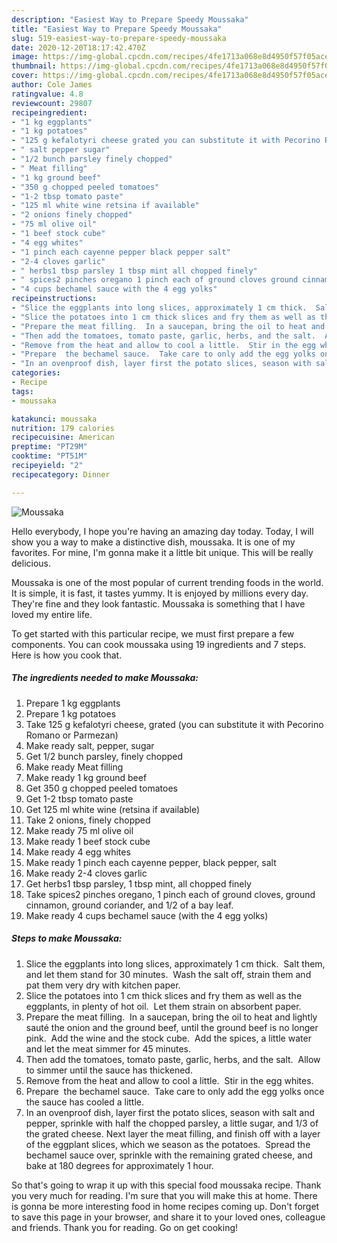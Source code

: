 ```yaml
---
description: "Easiest Way to Prepare Speedy Moussaka"
title: "Easiest Way to Prepare Speedy Moussaka"
slug: 519-easiest-way-to-prepare-speedy-moussaka
date: 2020-12-20T18:17:42.470Z
image: https://img-global.cpcdn.com/recipes/4fe1713a068e8d4950f57f05ace77407/680x482cq70/moussaka-recipe-main-photo.jpg
thumbnail: https://img-global.cpcdn.com/recipes/4fe1713a068e8d4950f57f05ace77407/680x482cq70/moussaka-recipe-main-photo.jpg
cover: https://img-global.cpcdn.com/recipes/4fe1713a068e8d4950f57f05ace77407/680x482cq70/moussaka-recipe-main-photo.jpg
author: Cole James
ratingvalue: 4.8
reviewcount: 29807
recipeingredient:
- "1 kg eggplants"
- "1 kg potatoes"
- "125 g kefalotyri cheese grated you can substitute it with Pecorino Romano or Parmezan"
- " salt pepper sugar"
- "1/2 bunch parsley finely chopped"
- " Meat filling"
- "1 kg ground beef"
- "350 g chopped peeled tomatoes"
- "1-2 tbsp tomato paste"
- "125 ml white wine retsina if available"
- "2 onions finely chopped"
- "75 ml olive oil"
- "1 beef stock cube"
- "4 egg whites"
- "1 pinch each cayenne pepper black pepper salt"
- "2-4 cloves garlic"
- " herbs1 tbsp parsley 1 tbsp mint all chopped finely"
- " spices2 pinches oregano 1 pinch each of ground cloves ground cinnamon ground coriander and 12 of a bay leaf"
- "4 cups bechamel sauce with the 4 egg yolks"
recipeinstructions:
- "Slice the eggplants into long slices, approximately 1 cm thick.  Salt them, and let them stand for 30 minutes.  Wash the salt off, strain them and pat them very dry with kitchen paper."
- "Slice the potatoes into 1 cm thick slices and fry them as well as the eggplants, in plenty of hot oil.  Let them strain on absorbent paper."
- "Prepare the meat filling.  In a saucepan, bring the oil to heat and lightly sauté the onion and the ground beef, until the ground beef is no longer pink.  Add the wine and the stock cube.  Add the spices, a little water and let the meat simmer for 45 minutes."
- "Then add the tomatoes, tomato paste, garlic, herbs, and the salt.  Allow to simmer until the sauce has thickened."
- "Remove from the heat and allow to cool a little.  Stir in the egg whites."
- "Prepare  the bechamel sauce.  Take care to only add the egg yolks once the sauce has cooled a little."
- "In an ovenproof dish, layer first the potato slices, season with salt and pepper, sprinkle with half the chopped parsley, a little sugar, and 1/3 of the grated cheese. Next layer the meat filling, and finish off with a layer of the eggplant slices, which we season as the potatoes.  Spread the bechamel sauce over, sprinkle with the remaining grated cheese, and bake at 180 degrees for approximately 1 hour."
categories:
- Recipe
tags:
- moussaka

katakunci: moussaka 
nutrition: 179 calories
recipecuisine: American
preptime: "PT29M"
cooktime: "PT51M"
recipeyield: "2"
recipecategory: Dinner

---
```



![Moussaka](https://img-global.cpcdn.com/recipes/4fe1713a068e8d4950f57f05ace77407/680x482cq70/moussaka-recipe-main-photo.jpg)

Hello everybody, I hope you're having an amazing day today. Today, I will show you a way to make a distinctive dish, moussaka. It is one of my favorites. For mine, I'm gonna make it a little bit unique. This will be really delicious.



Moussaka is one of the most popular of current trending foods in the world. It is simple, it is fast, it tastes yummy. It is enjoyed by millions every day. They're fine and they look fantastic. Moussaka is something that I have loved my entire life.


To get started with this particular recipe, we must first prepare a few components. You can cook moussaka using 19 ingredients and 7 steps. Here is how you cook that.

<!--inarticleads1-->

##### The ingredients needed to make Moussaka:

1. Prepare 1 kg eggplants
1. Prepare 1 kg potatoes
1. Take 125 g kefalotyri cheese, grated (you can substitute it with Pecorino Romano or Parmezan)
1. Make ready  salt, pepper, sugar
1. Get 1/2 bunch parsley, finely chopped
1. Make ready  Meat filling
1. Make ready 1 kg ground beef
1. Get 350 g chopped peeled tomatoes
1. Get 1-2 tbsp tomato paste
1. Get 125 ml white wine (retsina if available)
1. Take 2 onions, finely chopped
1. Make ready 75 ml olive oil
1. Make ready 1 beef stock cube
1. Make ready 4 egg whites
1. Make ready 1 pinch each cayenne pepper, black pepper, salt
1. Make ready 2-4 cloves garlic
1. Get  herbs1 tbsp parsley, 1 tbsp mint, all chopped finely
1. Take  spices2 pinches oregano, 1 pinch each of ground cloves, ground cinnamon, ground coriander, and 1/2 of a bay leaf.
1. Make ready 4 cups bechamel sauce (with the 4 egg yolks)




<!--inarticleads2-->

##### Steps to make Moussaka:

1. Slice the eggplants into long slices, approximately 1 cm thick.  Salt them, and let them stand for 30 minutes.  Wash the salt off, strain them and pat them very dry with kitchen paper.
1. Slice the potatoes into 1 cm thick slices and fry them as well as the eggplants, in plenty of hot oil.  Let them strain on absorbent paper.
1. Prepare the meat filling.  In a saucepan, bring the oil to heat and lightly sauté the onion and the ground beef, until the ground beef is no longer pink.  Add the wine and the stock cube.  Add the spices, a little water and let the meat simmer for 45 minutes.
1. Then add the tomatoes, tomato paste, garlic, herbs, and the salt.  Allow to simmer until the sauce has thickened.
1. Remove from the heat and allow to cool a little.  Stir in the egg whites.
1. Prepare  the bechamel sauce.  Take care to only add the egg yolks once the sauce has cooled a little.
1. In an ovenproof dish, layer first the potato slices, season with salt and pepper, sprinkle with half the chopped parsley, a little sugar, and 1/3 of the grated cheese. Next layer the meat filling, and finish off with a layer of the eggplant slices, which we season as the potatoes.  Spread the bechamel sauce over, sprinkle with the remaining grated cheese, and bake at 180 degrees for approximately 1 hour.




So that's going to wrap it up with this special food moussaka recipe. Thank you very much for reading. I'm sure that you will make this at home. There is gonna be more interesting food in home recipes coming up. Don't forget to save this page in your browser, and share it to your loved ones, colleague and friends. Thank you for reading. Go on get cooking!
